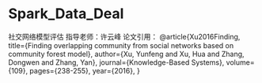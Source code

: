 # Spark_Data_Deal
社交网络模型评估
指导老师：许云峰
论文引用：
@article{Xu2016Finding,
  title={Finding overlapping community from social networks based on community forest model},
  author={Xu, Yunfeng and Xu, Hua and Zhang, Dongwen and Zhang, Yan},
  journal={Knowledge-Based Systems},
  volume={109},
  pages={238-255},
  year={2016},
}
